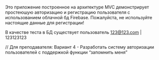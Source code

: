 Это приложение построенное на архитектуре MVC демонстрирует простеюшую авторизацию и регистрацию пользователя с использованием облачной бд Firebase.
Пожалуйста, не используйте настоящие данные для регистрации!

В качестве теста в БД существует пользователь 123@123.com | 123123123

// Для преподавателя: Вариант 4 - Разработать систему авторизации пользователей с поддержкой функции “запомнить меня” 
